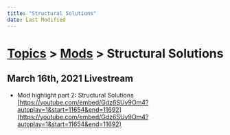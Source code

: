 ```yaml
---
title: "Structural Solutions"
date: Last Modified
---
```

# [Topics](../../topics.md) > [Mods](../../topics/mods.md) > Structural Solutions

## March 16th, 2021 Livestream
* Mod highlight part 2: Structural Solutions [https://youtube.com/embed/Gdz6SUv9Om4?autoplay=1&start=11654&end=11692](https://youtube.com/embed/Gdz6SUv9Om4?autoplay=1&start=11654&end=11692)
